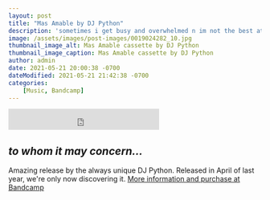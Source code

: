 ```yaml
---
layout: post
title: "Mas Amable by DJ Python"
description: 'sometimes i get busy and overwhelmed n im not the best at saying how i feel always... just want to sit around and talk and feel understood together w someone who you like or u find interesting.. thats the best :)'
image: /assets/images/post-images/0019024282_10.jpg
thumbnail_image_alt: Mas Amable cassette by DJ Python
thumbnail_image_caption: Mas Amable cassette by DJ Python
author: admin
date: 2021-05-21 20:00:38 -0700
dateModified: 2021-05-21 21:42:38 -0700
categories: 
    [Music, Bandcamp]
---
```

<iframe loading="lazy" title="Listen to {{page.title}}" style="border: 0; max-width: 100%; height: 42px; margin-left:0;" src="https://bandcamp.com/EmbeddedPlayer/album=3334571118/size=small/bgcol=ffffff/linkcol=333333/artwork=none/transparent=true/" seamless><a href="https://djpythonnyc.bandcamp.com/album/mas-amable">Mas Amable by DJ Python</a></iframe>

## _to whom it may concern..._
Amazing release by the always unique DJ Python. Released in April of last year, we're only now discovering it. [More information and purchase at Bandcamp](https://djpythonnyc.bandcamp.com/album/mas-amable)